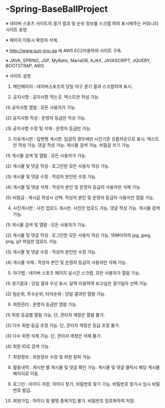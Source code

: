 # -Spring-BaseBallProject

※ 네이버 스포츠 사이트의 경기 결과 및 순위 정보를 스크랩 하여 표시해주는 커뮤니티 사이트 표방.

※ 페이지 이동시 확장자 삭제.

※ http://www.sun-gyu.ga 에 AWS EC2이용하여 사이트 구축.

※ JAVA, SPRING, JSP, MyBatis, MariaDB, AJAX, JAVASCRIPT, JQUERY, BOOTSTRAP, AWS

※ 사이트 설명

 1. 메인페이지 : 네이버스포츠의 당일 야구 경기 결과 스크랩하여 표시.
 
 2. 공지사항 : 공지사항 적는곳. 텍스트만 작성 가능.
  
  (1) 공지사항 열람 : 모든 사용자가 가능.
  
  (2) 공지사항 작성 : 운영자 등급만 작성 가능.
  
  (3) 공지사항 수정 및 삭제 : 운영자 등급만 가능.
  
 3. 자유게시판 : 답변형 게시판. 답글의 경우에만 시간기준 오름차순으로 표시. 텍스트만 작성 가능. 댓글 작성 가능. 게시물 검색 가능. 비밀글 쓰기 가능.
  
  (1) 게시물 검색 및 열람 : 모든 사용자가 가능.
  
  (2) 게시물 및 댓글 작성 : 로그인한 모든 사용자 작성 가능.
  
  (3) 게시물 및 댓글 수정 : 작성자 본인만 수정 가능.
  
  (4) 게시물 및 댓글 삭제 : 작성자 본인 및 운영자 등급의 사용자만 삭제 가능.
 
  (5) 비밀글 : 게시글 작성시 선택. 작성자 본인 및 운영자 등급의 사용자만 열람 가능.
  
 4. 사진게시판 : 사진 업로드 게시판. 사진만 업로드 가능. 댓글 작성 가능. 게시물 검색 가능.
 
  (1) 게시물 검색 및 열람 : 모든 사용자가 가능.
  
  (2) 게시물 및 댓글 작성 : 로그인한 모든 사용자 작성 가능. 10M이하의 jpg, jpeg, png, gif 파일만 업로드 가능.
  
  (3) 게시물 및 댓글 수정 : 작성자 본인만 수정 가능.
  
  (4) 게시물 삭제 : 작성자 본인 및 운영자 등급의 사용자만 삭제 가능.
  
 5. 야구탭 : 네이버 스포츠 페이지 실시간 스크랩. 모든 사용자가 열람 가능.
  
  (1) 경기결과 : 당일 결과 우선 표시. 달력 이용하여 보고싶은 경기일자 선택 가능.
  
  (2) 팀순위, 투수순위, 타자순위 : 당일 결과만 열람 가능.
 
 6. 회원관리 : 운영자 등급만 열람 가능.
 
  (1) 회원 등급별 열람 가능. 단, 관리자 계정은 열람 불가.
  
  (2) 다수 회원 등급 조정 가능.  단, 관리자 계정은 등급 조정 불가.
  
  (3) 다수 회원 삭제 가능. 단, 관리자 계정은 삭제 불가.
  
  (4) 회원 ID로 검색 가능.
  
 7. 회원정보 : 회원정보 수정 및 회원 탈퇴 가능.
 
 8. 활동내역 : 게시판 별 게시물 및 댓글 확인 가능. 게시물 및 댓글 클릭시 해당 게시물 페이지로 이동.
 
 9. 로그인 : 아이디 저장, 아이디 찾기, 비밀번호 찾기 가능. 비밀번호 찾기시 임시 비밀번호 발급.
 
 10. 회원가입 : 아이디 및 별명 중복가입 불가. 비밀번호 암호화하여 저장.
